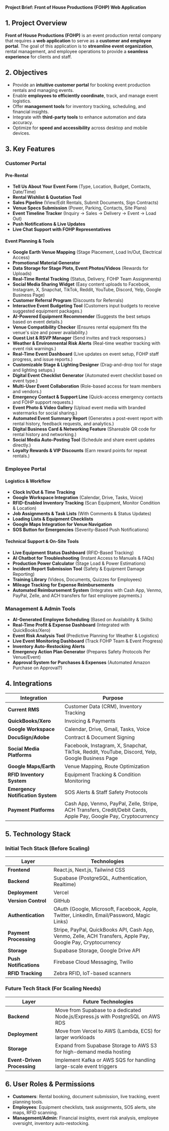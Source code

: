 **Project Brief: Front of House Productions (FOHP) Web Application**

## **1. Project Overview**

**Front of House Productions (FOHP)** is an event production rental company that requires a **web application** to serve as a **customer and employee portal**. The goal of this application is to **streamline event organization**, rental management, and employee operations to provide a **seamless experience** for clients and staff.

## **2. Objectives**

- Provide an **intuitive customer portal** for booking event production rentals and managing events.
- Enable **employees to efficiently coordinate**, track, and manage event logistics.
- Offer **management tools** for inventory tracking, scheduling, and financial insights.
- Integrate with **third-party tools** to enhance automation and data accuracy.
- Optimize for **speed and accessibility** across desktop and mobile devices.

## **3. Key Features**

### **Customer Portal**

#### **Pre-Rental**

- **Tell Us About Your Event Form** (Type, Location, Budget, Contacts, Date/Time)
- **Rental Wishlist & Quotation Tool**
- **Sales Pipeline** (View/Edit Rentals, Submit Documents, Sign Contracts)
- **Venue Specs Submission** (Power, Parking, Contacts, Site Plans)
- **Event Timeline Tracker** (Inquiry → Sales → Delivery → Event → Load Out)
- **Push Notifications & Live Updates**
- **Live Chat Support with FOHP Representatives**

#### **Event Planning & Tools**

- **Google Earth Venue Mapping** (Stage Placement, Load In/Out, Electrical Access)
- **Promotional Material Generator**
- **Data Storage for Stage Plots, Event Photos/Videos** (Rewards for Uploads)
- **Real-Time Rental Tracking** (Status, Delivery, FOHP Team Assignments)
- **Social Media Sharing Widget** (Easy content uploads to Facebook, Instagram, X, Snapchat, TikTok, Reddit, YouTube, Discord, Yelp, Google Business Page)
- **Customer Referral Program** (Discounts for Referrals)
- **Interactive Event Budgeting Tool** (Customers input budgets to receive suggested equipment packages.)
- **AI-Powered Equipment Recommender** (Suggests the best setups based on event details.)
- **Venue Compatibility Checker** (Ensures rental equipment fits the venue's size and power availability.)
- **Guest List & RSVP Manager** (Send invites and track responses.)
- **Weather & Environmental Risk Alerts** (Real-time weather tracking with event risk warnings.)
- **Real-Time Event Dashboard** (Live updates on event setup, FOHP staff progress, and issue reports.)
- **Customizable Stage & Lighting Designer** (Drag-and-drop tool for stage and lighting setups.)
- **Digital Event Checklist Generator** (Automated event checklist based on event type.)
- **Multi-User Event Collaboration** (Role-based access for team members and vendors.)
- **Emergency Contact & Support Line** (Quick-access emergency contacts and FOHP support requests.)
- **Event Photo & Video Gallery** (Upload event media with branded watermarks for social sharing.)
- **Automated Event Summary Report** (Generates a post-event report with rental history, feedback requests, and analytics.)
- **Digital Business Card & Networking Feature** (Shareable QR code for rental history and networking.)
- **Social Media Auto-Posting Tool** (Schedule and share event updates directly.)
- **Loyalty Rewards & VIP Discounts** (Earn reward points for repeat rentals.)

### **Employee Portal**

#### **Logistics & Workflow**

- **Clock In/Out & Time Tracking**
- **Google Workspace Integration** (Calendar, Drive, Tasks, Voice)
- **RFID-Enabled Inventory Tracking** (Scan Equipment, Monitor Condition & Location)
- **Job Assignments & Task Lists** (With Comments & Status Updates)
- **Loading Lists & Equipment Checklists**
- **Google Maps Integration for Venue Navigation**
- **SOS Button for Emergencies** (Severity-Based Push Notifications)

#### **Technical Support & On-Site Tools**

- **Live Equipment Status Dashboard** (RFID-Based Tracking)
- **AI Chatbot for Troubleshooting** (Instant Access to Manuals & FAQs)
- **Production Power Calculator** (Stage Load & Power Estimations)
- **Incident Report Submission Tool** (Safety & Equipment Damage Reporting)
- **Training Library** (Videos, Documents, Quizzes for Employees)
- **Mileage Tracking for Expense Reimbursements**
- **Automated Reimbursement System** (Integrates with Cash App, Venmo, PayPal, Zelle, and ACH transfers for fast employee payments.)

### **Management & Admin Tools**

- **AI-Generated Employee Scheduling** (Based on Availability & Skills)
- **Real-Time Profit & Expense Dashboard** (Integrated with QuickBooks/Xero)
- **Event Risk Analysis Tool** (Predictive Planning for Weather & Logistics)
- **Live Event Monitoring Dashboard** (Track FOHP Team & Event Progress)
- **Inventory Auto-Restocking Alerts**
- **Emergency Action Plan Generator** (Prepares Safety Protocols Per Venue/Event)
- **Approval System for Purchases & Expenses** (Automated Amazon Purchase on Approval?)

## **4. Integrations**

|Integration|Purpose|
|---|---|
|**Current RMS**|Customer Data (CRM), Inventory Tracking|
|**QuickBooks/Xero**|Invoicing & Payments|
|**Google Workspace**|Calendar, Drive, Gmail, Tasks, Voice|
|**DocuSign/Adobe**|Contract & Document Signing|
|**Social Media Platforms**|Facebook, Instagram, X, Snapchat, TikTok, Reddit, YouTube, Discord, Yelp, Google Business Page|
|**Google Maps/Earth**|Venue Mapping, Route Optimization|
|**RFID Inventory System**|Equipment Tracking & Condition Monitoring|
|**Emergency Notification System**|SOS Alerts & Staff Safety Protocols|
|**Payment Platforms**|Cash App, Venmo, PayPal, Zelle, Stripe, ACH Transfers, Credit/Debit Cards, Apple Pay, Google Pay, Cryptocurrency|

## **5. Technology Stack**

### **Initial Tech Stack (Before Scaling)**

|Layer|Technologies|
|---|---|
|**Frontend**|React.js, Next.js, Tailwind CSS|
|**Backend**|Supabase (PostgreSQL, Authentication, Realtime)|
|**Deployment**|Vercel|
|**Version Control**|GitHub|
|**Authentication**|OAuth (Google, Microsoft, Facebook, Apple, Twitter, LinkedIn, Email/Password, Magic Links)|
|**Payment Processing**|Stripe, PayPal, QuickBooks API, Cash App, Venmo, Zelle, ACH Transfers, Apple Pay, Google Pay, Cryptocurrency|
|**Storage**|Supabase Storage, Google Drive API|
|**Push Notifications**|Firebase Cloud Messaging, Twilio|
|**RFID Tracking**|Zebra RFID, IoT-based scanners|

### **Future Tech Stack (For Scaling Needs)**

|Layer|Future Technologies|
|---|---|
|**Backend**|Move from Supabase to a dedicated Node.js/Express.js with PostgreSQL on AWS RDS|
|**Deployment**|Move from Vercel to AWS (Lambda, ECS) for larger workloads|
|**Storage**|Expand from Supabase Storage to AWS S3 for high-demand media hosting|
|**Event-Driven Processing**|Implement Kafka or AWS SQS for handling large-scale event triggers|

## **6. User Roles & Permissions**

- **Customers**: Rental booking, document submission, live tracking, event planning tools.
- **Employees**: Equipment checklists, task assignments, SOS alerts, site maps, RFID scanning.
- **Management/Admin**: Financial insights, event risk analysis, employee oversight, inventory auto-restocking.